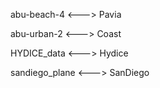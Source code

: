 abu-beach-4 <---> Pavia

abu-urban-2 <---> Coast

HYDICE_data <---> Hydice

sandiego_plane <---> SanDiego

